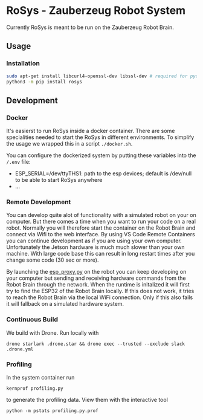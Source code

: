 # RoSys - Zauberzeug Robot System

Currently RoSys is meant to be run on the Zauberzeug Robot Brain.

## Usage

### Installation

```bash
sudo apt-get install libcurl4-openssl-dev libssl-dev # required for pycurl
python3 -m pip install rosys
```

## Development

### Docker

It's easierst to run RoSys inside a docker container. There are some specialities needed to start the RoSys in different environments. To simplify the usage we wrapped this in a script `./docker.sh`.

You can configure the dockerized system by putting these variables into the `/.env` file:

- ESP_SERIAL=/dev/ttyTHS1: path to the esp devices; default is /dev/null to be able to start RoSys anywhere
- ...

### Remote Development

You can develop quite alot of functionality with a simulated robot on your on computer.
But there comes a time when you want to run your code on a real robot.
Normally you will therefore start the container on the Robot Brain and connect via Wifi to the web interface.
By using VS Code Remote Containers you can continue development as if you are using your own computer.
Unfortunately the Jetson hardware is much much slower than your own machine.
With large code base this can result in long restart times after you change some code (30 sec or more).

By launching the [esp_proxy.py](https://github.com/zauberzeug/rosys/blob/main/controller/esp_proxy.py) on the robot you can keep developing on your computer but sending and receiving hardware commands from the Robot Brain through the network.
When the runtime is initalized it will first try to find the ESP32 of the Robot Brain locally.
If this does not work, it tries to reach the Robot Brain via the local WiFi connection.
Only if this also fails it will fallback on a simulated hardware system.

### Continuous Build

We build with Drone. Run locally with

    drone starlark .drone.star && drone exec --trusted --exclude slack  .drone.yml

### Profiling

In the system container run

    kernprof profiling.py

to generate the profiling data. View them with the interactive tool

    python -m pstats profiling.py.prof

###
